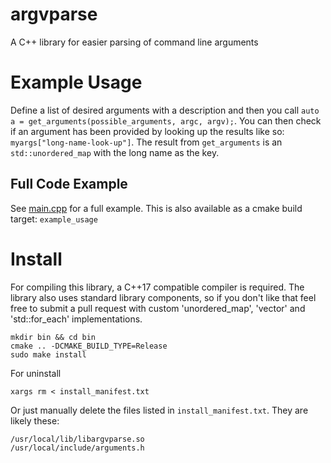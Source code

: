 # argvparse
A C++ library for easier parsing of command line arguments

# Example Usage
Define a list of desired arguments with a description and then you call `auto a = get_arguments(possible_arguments, argc, argv);`. 
You can then check if an argument has been provided by looking up the results like so: `myargs["long-name-look-up"]`. 
The result from `get_arguments` is an `std::unordered_map` with the long name as the key.

## Full Code Example
See [main.cpp](src/main.cpp) for a full example. This is also available as a cmake build target: `example_usage`

# Install
For compiling this library, a C++17 compatible compiler is required. The library also uses standard library components, so if you don't like that feel free to submit a pull request with custom 'unordered_map', 'vector' and 'std::for_each' implementations.
```
mkdir bin && cd bin
cmake .. -DCMAKE_BUILD_TYPE=Release 
sudo make install
```
For uninstall
```
xargs rm < install_manifest.txt
```
Or just manually delete the files listed in `install_manifest.txt`. They are likely these:
```
/usr/local/lib/libargvparse.so
/usr/local/include/arguments.h
```

